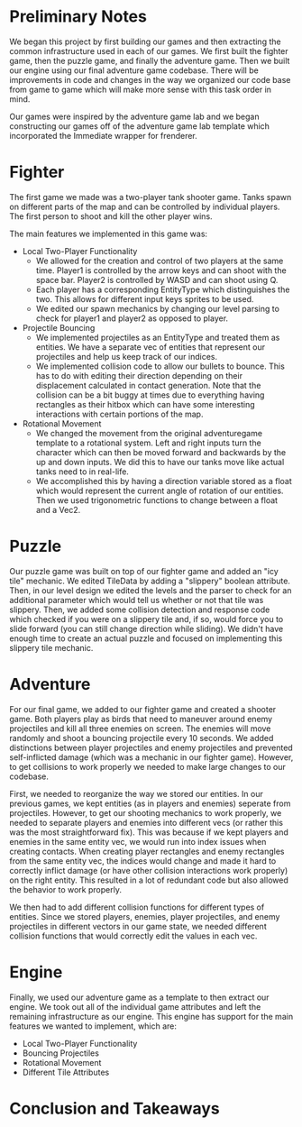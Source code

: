 # Preliminary Notes

We began this project by first building our games and then extracting the common infrastructure used in each of our games. We first built the fighter game, then the puzzle game, and finally the adventure game. Then we built our engine using our final adventure game codebase. There will be improvements in code and
changes in the way we organized our code base from game to game which will make more sense with this task order in mind.

Our games were inspired by the adventure game lab and we began constructing our games off of the adventure game lab template which incorporated the Immediate
wrapper for frenderer.

# Fighter

The first game we made was a two-player tank shooter game. Tanks spawn on different parts of the map and can be controlled by individual players. The first
person to shoot and kill the other player wins.

The main features we implemented in this game was:

* Local Two-Player Functionality
  * We allowed for the creation and control of two players at the same time. Player1 is controlled by the arrow keys and can shoot with the space bar.            Player2 is controlled by WASD and can shoot using Q.
  * Each player has a corresponding EntityType which distinguishes the two. This allows for different input keys sprites to be used.
  * We edited our spawn mechanics by changing our level parsing to check for player1 and player2 as opposed to player.
* Projectile Bouncing
  * We implemented projectiles as an EntityType and treated them as entities. We have a separate vec of entities that represent our projectiles and help
    us keep track of our indices.
  * We implemented collision code to allow our bullets to bounce. This has to do with editing their direction depending on their displacement calculated
    in contact generation. Note that the collision can be a bit buggy at times due to everything having rectangles as their hitbox which can have some
    interesting interactions with certain portions of the map.
* Rotational Movement
  * We changed the movement from the original adventuregame template to a rotational system. Left and right inputs turn the character which can then be moved
    forward and backwards by the up and down inputs. We did this to have our tanks move like actual tanks need to in real-life.
  * We accomplished this by having a direction variable stored as a float which would represent the current angle of rotation of our entities. Then we used
    trigonometric functions to change between a float and a Vec2.

# Puzzle

Our puzzle game was built on top of our fighter game and added an "icy tile" mechanic. We edited TileData by adding a "slippery" boolean attribute. Then, in our level design we edited the levels and the parser to check for an additional parameter which would tell us whether or not that tile was slippery. Then, we added some collision detection and response code which checked if you were on a slippery tile and, if so, would force you to slide forward (you can still change direction while sliding). We didn't have enough time to create an actual puzzle and focused on implementing this slippery tile mechanic.

# Adventure

For our final game, we added to our fighter game and created a shooter game. Both players play as birds that need to maneuver around enemy projectiles and kill all three enemies on screen. The enemies will move randomly and shoot a bouncing projectile every 10 seconds. We added distinctions between player projectiles and enemy projectiles and prevented self-inflicted damage (which was a mechanic in our fighter game). However, to get collisions to work properly we needed to make large changes to our codebase.

First, we needed to reorganize the way we stored our entities. In our previous games, we kept entities (as in players and enemies) seperate from projectiles. However, to get our shooting mechanics to work properly, we needed to separate players and enemies into different vecs (or rather this was the most straightforward fix). This was because if we kept players and enemies in the same entity vec, we would run into index issues when creating contacts. When creating player rectangles and enemy rectangles from the same entity vec, the indices would change and made it hard to correctly inflict damage (or have other collision interactions work properly) on the right entity. This resulted in a lot of redundant code but also allowed the behavior to work properly.

We then had to add different collision functions for different types of entities. Since we stored players, enemies, player projectiles, and enemy projectiles in different vectors in our game state, we needed different collision functions that would correctly edit the values in each vec.

# Engine

Finally, we used our adventure game as a template to then extract our engine. We took out all of the individual game attributes and left the remaining infrastructure as our engine. This engine has support for the main features we wanted to implement, which are:

* Local Two-Player Functionality
* Bouncing Projectiles
* Rotational Movement
* Different Tile Attributes

# Conclusion and Takeaways



